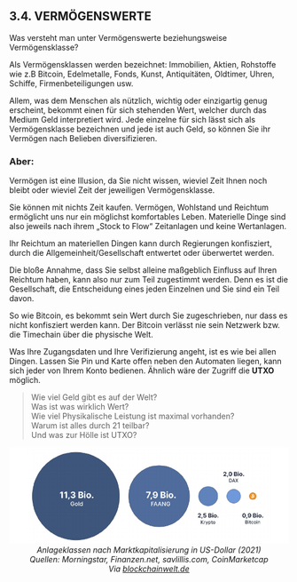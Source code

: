 ## 3.4. VERMÖGENSWERTE

Was versteht man unter Vermögenswerte beziehungsweise Vermögensklasse?

Als Vermögensklassen werden bezeichnet: Immobilien, Aktien, Rohstoffe wie z.B Bitcoin, Edelmetalle, Fonds, Kunst, Antiquitäten, Oldtimer,
Uhren, Schiffe, Firmenbeteiligungen usw.

Allem, was dem Menschen als nützlich, wichtig oder einzigartig genug erscheint, bekommt einen für sich stehenden Wert, welcher durch das Medium Geld interpretiert wird. Jede einzelne für sich lässt sich als Vermögensklasse bezeichnen und jede ist auch Geld, so können Sie ihr Vermögen nach Belieben diversifizieren.

### Aber:

Vermögen ist eine Illusion, da Sie nicht wissen, wieviel Zeit Ihnen noch bleibt oder wieviel Zeit der jeweiligen Vermögensklasse.

Sie können mit nichts Zeit kaufen. Vermögen, Wohlstand und Reichtum ermöglicht uns nur ein möglichst komfortables Leben. Materielle Dinge sind also jeweils nach ihrem „Stock to Flow“ Zeitanlagen und keine Wertanlagen.

Ihr Reichtum an materiellen Dingen kann durch Regierungen konfisziert, durch die Allgemeinheit/Gesellschaft entwertet oder überwertet werden.

Die bloße Annahme, dass Sie selbst alleine maßgeblich Einfluss auf Ihren Reichtum haben, kann also nur zum Teil zugestimmt werden. Denn es ist die Gesellschaft, die Entscheidung eines jeden Einzelnen und Sie sind ein Teil davon.

So wie Bitcoin, es bekommt sein Wert durch Sie zugeschrieben, nur dass es nicht konfisziert werden kann. Der Bitcoin verlässt nie sein Netzwerk bzw. die Timechain über die physische Welt.

Was Ihre Zugangsdaten und Ihre Verifizierung angeht, ist es wie bei allen Dingen. Lassen Sie Pin und
Karte offen neben den Automaten liegen, kann sich jeder von Ihrem Konto bedienen. Ähnlich wäre der Zugriff die **UTXO** möglich.

> Wie viel Geld gibt es auf der Welt?<br>
> Was ist was wirklich Wert?<br>
> Wie viel Physikalische Leistung ist maximal vorhanden?<br>
> Warum ist alles durch 21 teilbar?<br>
> Und was zur Hölle ist UTXO?<br>


<center>

![Anlageklassen nach Marktkapitalisierung](assets/anlageklassen.png)<br>
*Anlageklassen nach Marktkapitalisierung in US-Dollar (2021)<br>
Quellen: Morningstar, Finanzen.net, savlillis.com, CoinMarketcap <br>
Via [blockchainwelt.de](https://blockchainwelt.de/krypto-statistiken/)*

</center>

